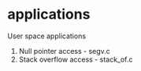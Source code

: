 # applications
User space applications

1. Null pointer access - segv.c
2. Stack overflow access - stack_of.c
